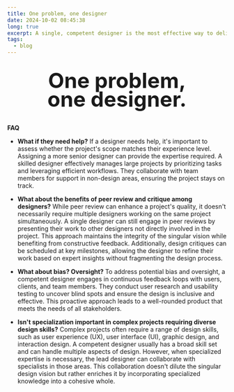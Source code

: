 ```yaml
---
title: One problem, one designer
date: 2024-10-02 08:45:38
long: true
excerpt: A single, competent designer is the most effective way to deliver quality products
tags:
  - blog
---
```


<h2 style="color:currentcolor;font-size:3rem;line-height:89%;text-align:center;margin-left:auto;margin-right:auto;margin-top:36px;margin-bottom:36px;">One problem,<br/>one designer.</h2>

**FAQ**

* **What if they need help?**
If a designer needs help, it's important to assess whether the project's scope matches their experience level. Assigning a more senior designer can provide the expertise required. A skilled designer effectively manages large projects by prioritizing tasks and leveraging efficient workflows. They collaborate with team members for support in non-design areas, ensuring the project stays on track.

* **What about the benefits of peer review and critique among designers?**
While peer review can enhance a project's quality, it doesn't necessarily require multiple designers working on the same project simultaneously. A single designer can still engage in peer reviews by presenting their work to other designers not directly involved in the project. This approach maintains the integrity of the singular vision while benefiting from constructive feedback. Additionally, design critiques can be scheduled at key milestones, allowing the designer to refine their work based on expert insights without fragmenting the design process.

* **What about bias? Oversight?**
To address potential bias and oversight, a competent designer engages in continuous feedback loops with users, clients, and team members. They conduct user research and usability testing to uncover blind spots and ensure the design is inclusive and effective. This proactive approach leads to a well-rounded product that meets the needs of all stakeholders.

* **Isn't specialization important in complex projects requiring diverse design skills?**
Complex projects often require a range of design skills, such as user experience (UX), user interface (UI), graphic design, and interaction design. A competent designer usually has a broad skill set and can handle multiple aspects of design. However, when specialized expertise is necessary, the lead designer can collaborate with specialists in those areas. This collaboration doesn't dilute the singular design vision but rather enriches it by incorporating specialized knowledge into a cohesive whole.
